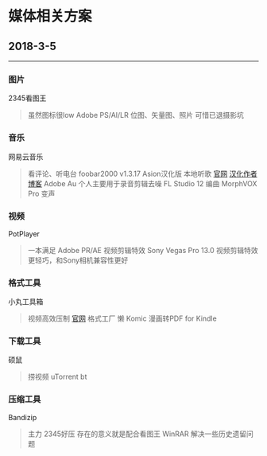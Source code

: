 # 媒体相关方案
## 2018-3-5
---
### 图片
2345看图王
> 虽然图标很low
Adobe PS/AI/LR
> 位图、矢量图、照片
> 可惜已退摄影坑

### 音乐
网易云音乐
> 看评论、听电台
foobar2000 v1.3.17 	Asion汉化版
> 本地听歌
> [官网](http://www.foobar2000.org/) [汉化作者博客](http://blog.sina.com.cn/go2spa)
Adobe Au
> 个人主要用于录音剪辑去噪
FL Studio 12
> 编曲
MorphVOX Pro
> 变声

### 视频
PotPlayer
> 一本满足
Adobe PR/AE
> 视频剪辑特效
Sony Vegas Pro 13.0
> 视频剪辑特效 更轻巧，和Sony相机兼容性更好

### 格式工具
小丸工具箱
> 视频高效压制
> [官网](https://maruko.appinn.me/)
格式工厂
> 懒
Komic
> 漫画转PDF for Kindle

### 下载工具
硕鼠
> 捞视频
uTorrent
> bt

### 压缩工具
Bandizip
> 主力
2345好压
> 存在的意义就是配合看图王
WinRAR
> 解决一些历史遗留问题
